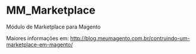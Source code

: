# MM_Marketplace

Módulo de Marketplace para Magento  

Maiores informações em: http://blog.meumagento.com.br/contruindo-um-marketplace-em-magento/

